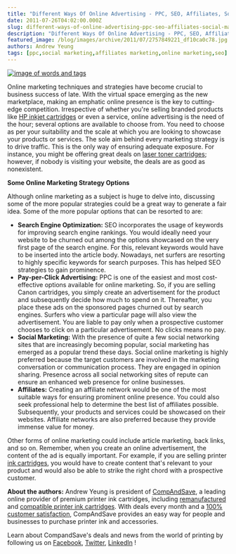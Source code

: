 ```yaml
---
title: "Different Ways Of Online Advertising - PPC, SEO, Affiliates, Social Marketing"
date: 2011-07-26T04:02:00.000Z
slug: different-ways-of-online-advertising-ppc-seo-affiliates-social-marketing
description: "Different Ways Of Online Advertising - PPC, SEO, Affiliates, Social Marketing"
featured_image: /blog/images/archive/2011/07/2757849221_df10ca0c78.jpg
authors: Andrew Yeung
tags: [ppc,social marketing,affiliates marketing,online marketing,seo]
---
```


[![image of words and tags](/blog/images/2757849221-df10ca0c78.jpg)](/blog/images/2757849221-df10ca0c78.jpg)

Online marketing techniques and strategies have become crucial to business success of late. With the virtual space emerging as the new marketplace, making an emphatic online presence is the key to cutting-edge competition. Irrespective of whether you're selling branded products like [HP inkjet cartridges](https://www.compandsave.com/hp) or even a service, online advertising is the need of the hour; several options are available to choose from. You need to choose as per your suitability and the scale at which you are looking to showcase your products or services. The sole aim behind every marketing strategy is to drive traffic. This is the only way of ensuring adequate exposure. For instance, you might be offering great deals on [laser toner cartridges](https://www.compandsave.com/); however, if nobody is visiting your website, the deals are as good as nonexistent.

**Some Online Marketing Strategy Options**

Although online marketing as a subject is huge to delve into, discussing some of the more popular strategies could be a great way to generate a fair idea. Some of the more popular options that can be resorted to are:

* **Search Engine Optimization:** SEO incorporates the usage of keywords for improving search engine rankings. You would ideally need your website to be churned out among the options showcased on the very first page of the search engine. For this, relevant keywords would have to be inserted into the article body. Nowadays, net surfers are resorting to highly specific keywords for search purposes. This has helped SEO strategies to gain prominence.
* **Pay-per-Click Advertising:** PPC is one of the easiest and most cost-effective options available for online marketing. So, if you are selling Canon cartridges, you simply create an advertisement for the product and subsequently decide how much to spend on it. Thereafter, you place these ads on the sponsored pages churned out by search engines. Surfers who view a particular page will also view the advertisement. You are liable to pay only when a prospective customer chooses to click on a particular advertisement. No clicks means no pay.
* **Social Marketing:** With the presence of quite a few social networking sites that are increasingly becoming popular, social marketing has emerged as a popular trend these days. Social online marketing is highly preferred because the target customers are involved in the marketing conversation or communication process. They are engaged in opinion sharing. Presence across all social networking sites of repute can ensure an enhanced web presence for online businesses.
* **Affiliates:** Creating an affiliate network would be one of the most suitable ways for ensuring prominent online presence. You could also seek professional help to determine the best list of affiliates possible. Subsequently, your products and services could be showcased on their websites. Affiliate networks are also preferred because they provide immense value for money.

Other forms of online marketing could include article marketing, back links, and so on. Remember, when you create an online advertisement, the content of the ad is equally important. For example, if you are selling printer [ink cartridges](https://www.compandsave.com/), you would have to create content that's relevant to your product and would also be able to strike the right chord with a prospective customer.


**About the authors:** Andrew Yeung is president of [CompAndSave](https://www.compandsave.com/), a leading online provider of premium printer ink cartridges, including [remanufactured](https://www.compandsave.com/help) and [compatible printer ink cartridges](https://www.compandsave.com/help). With deals every month and a [100% customer satisfaction](https://www.compandsave.com/help), CompAndSave provides an easy way for people and businesses to purchase printer ink and accessories.

Learn about CompandSave's deals and news from the world of printing by following us on [Facebook](https://www.facebook.com/compandsave.ink), [Twitter](https://twitter.com/compandsave), [LinkedIn](https://www.linkedin.com) !